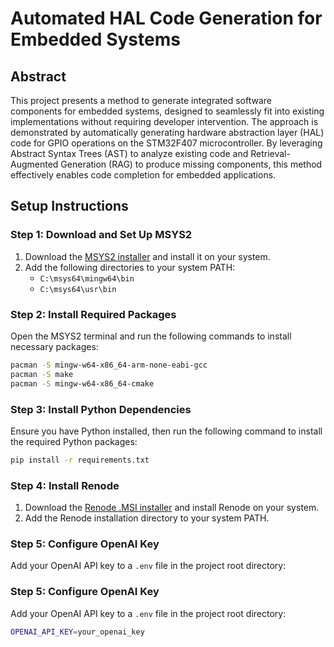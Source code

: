 # Automated HAL Code Generation for Embedded Systems

## Abstract
This project presents a method to generate integrated software components for embedded systems, designed to seamlessly fit into existing implementations without requiring developer intervention. The approach is demonstrated by automatically generating hardware abstraction layer (HAL) code for GPIO operations on the STM32F407 microcontroller. By leveraging Abstract Syntax Trees (AST) to analyze existing code and Retrieval-Augmented Generation (RAG) to produce missing components, this method effectively enables code completion for embedded applications.

## Setup Instructions

### Step 1: Download and Set Up MSYS2
1. Download the [MSYS2 installer](https://www.msys2.org/) and install it on your system.
2. Add the following directories to your system PATH:
   - `C:\msys64\mingw64\bin`
   - `C:\msys64\usr\bin`

### Step 2: Install Required Packages
Open the MSYS2 terminal and run the following commands to install necessary packages:

```bash
pacman -S mingw-w64-x86_64-arm-none-eabi-gcc
pacman -S make
pacman -S mingw-w64-x86_64-cmake
```

### Step 3: Install Python Dependencies
Ensure you have Python installed, then run the following command to install the required Python packages:

```bash
pip install -r requirements.txt
```

### Step 4: Install Renode
1. Download the [Renode .MSI installer](https://renode.io/download) and install Renode on your system.
2. Add the Renode installation directory to your system PATH.

### Step 5: Configure OpenAI Key
Add your OpenAI API key to a `.env` file in the project root directory:

### Step 5: Configure OpenAI Key
Add your OpenAI API key to a `.env` file in the project root directory:

```bash
OPENAI_API_KEY=your_openai_key
```
